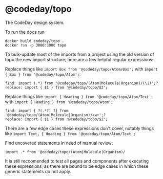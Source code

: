 # @codeday/topo
The CodeDay design system.

To run the docs run 
```
docker build codeday/topo .
docker run -p 3000:3000 topo
```

To bulk-update most of the imports from a project using the old version of topo the new import structure, here are a few helpful regular expressions:

Replace things like `import Box from '@codeday/topo/Atom/Box';` with `import { Box } from '@codeday/topo/Atom';`:
```
find: import (.*) from '@codeday/topo/(Atom|Molecule|Organism)/(\1)';?
replace: import { $1 } from '@codeday/topo/$2';
```

Replace things like `import { Heading } from '@codeday/topo/Atom/Text';` with `import { Heading } from '@codeday/topo/Atom';`
```
find: import { ?(.*?) ?} from '@codeday/topo/(Atom|Molecule|Organism)/\w+';?
replace: import { $1 } from '@codeday/topo/$2';
```

There are a few edge cases these expressions don't cover, notably things like `import Text, { Heading } from '@codeday/topo/Atom/Text';`

Find uncovered statements in need of manual review:
```
import .* from '@codeday/topo/(Atom|Molecule|Organism)/
```

It is still reccomended to test all pages and components after executing these expressions, as there are bound to be edge cases in which these generic statements do not apply.
